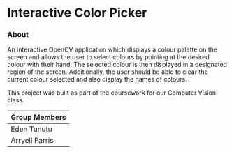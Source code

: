 # Interactive Color Picker

### About
An interactive OpenCV application which displays a colour palette on the screen and allows the user to select colours by pointing at the desired colour with their hand. The selected colour is then displayed in a designated region of the screen. Additionally, the user should be able to clear the current colour selected and also display the names of colours.

This project was built as part of the coursework for our Computer Vision class.

| Group Members |
|---|
| Eden Tunutu |
| Arryell Parris |
